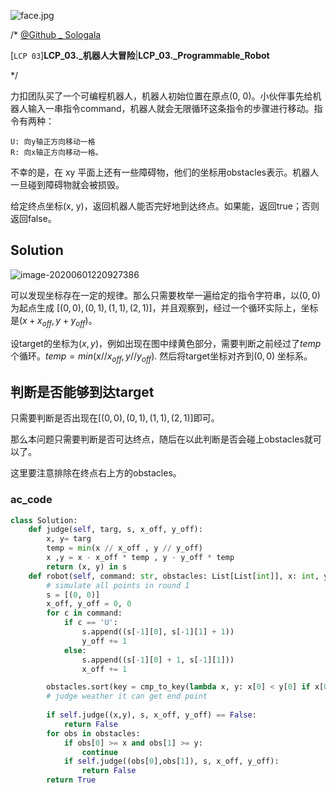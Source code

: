 ![face.jpg](https://pic.leetcode-cn.com/5f44c38cfca16ba4f3886e1c9e298c5ab18a215dc25e965ec357a430e783b3af-face.jpg)

/*
[@Github _ Sologala](https://github.com/Sologala/LeetCode.git)

[`LCP 03`]**LCP_03._机器人大冒险**|**LCP_03._Programmable_Robot**

*/

力扣团队买了一个可编程机器人，机器人初始位置在原点(0, 0)。小伙伴事先给机器人输入一串指令command，机器人就会无限循环这条指令的步骤进行移动。指令有两种：

```
U: 向y轴正方向移动一格
R: 向x轴正方向移动一格。
```


不幸的是，在 xy 平面上还有一些障碍物，他们的坐标用obstacles表示。机器人一旦碰到障碍物就会被损毁。

给定终点坐标(x, y)，返回机器人能否完好地到达终点。如果能，返回true；否则返回false。



## **Solution** 

![image-20200601220927386](https://tva1.sinaimg.cn/large/007S8ZIlly1gfd56tqyecj31a00m6mzb.jpg)

可以发现坐标存在一定的规律。那么只需要枚举一遍给定的指令字符串，以$(0,0)$ 为起点生成 $[(0,0),(0,1),(1,1),(2,1)]$，并且观察到，经过一个循环实际上，坐标是$(x + x_{off}, y + y_{off})$。

设target的坐标为$(x,y)$，例如出现在图中绿黄色部分，需要判断之前经过了$temp$个循环。$temp = min(x // x_{off}, y // y_{off})$. 然后将target坐标对齐到$(0,0)$ 坐标系。

## 判断是否能够到达target

只需要判断是否出现在$[(0,0),(0,1),(1,1),(2,1)]$即可。



那么本问题只需要判断是否可达终点，随后在以此判断是否会碰上obstacles就可以了。

这里要注意排除在终点右上方的obstacles。



### **ac_code**

```python
class Solution:
    def judge(self, targ, s, x_off, y_off):
        x, y= targ
        temp = min(x // x_off , y // y_off)
        x ,y = x - x_off * temp , y - y_off * temp
        return (x, y) in s 
    def robot(self, command: str, obstacles: List[List[int]], x: int, y: int) -> bool:
        # simulate all points in round 1
        s = [(0, 0)]
        x_off, y_off = 0, 0
        for c in command:
            if c == 'U':
                s.append((s[-1][0], s[-1][1] + 1))
                y_off += 1
            else:
                s.append((s[-1][0] + 1, s[-1][1]))
                x_off += 1

        obstacles.sort(key = cmp_to_key(lambda x, y: x[0] < y[0] if x[0] != y[0] else x[1] < y[1]))
        # judge weather it can get end point
        
        if self.judge((x,y), s, x_off, y_off) == False:
            return False
        for obs in obstacles:
            if obs[0] >= x and obs[1] >= y:
                continue  
            if self.judge((obs[0],obs[1]), s, x_off, y_off):
                return False
        return True

```